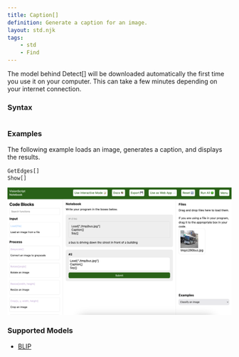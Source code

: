 ```yaml
---
title: Caption[]
definition: Generate a caption for an image.
layout: std.njk
tags:
    - std
    - Find
---
```


<div class="note">
<p>The model behind Detect[] will be downloaded automatically the first time you use it on your computer. This can take a few minutes depending on your internet connection.</p>
</div>

### Syntax

```Caption[]
```
### Examples

The following example loads an image, generates a caption, and displays the results.

```Load["./tmp/bus.jpg"]
GetEdges[]
Show[]
```
![A caption reading "a bus is driving down the street in front of a building"](/assets/caption.png)

### Supported Models

- [BLIP](https://github.com/salesforce/BLIP)